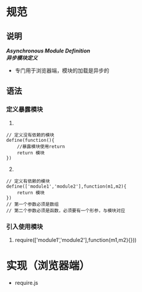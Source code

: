 # 规范
## 说明
***Asynchronous Module Definition***  
***异步模块定义***  
* 专门用于浏览器端，模块的加载是异步的  
## 语法
### 定义暴露模块
1. 
```
// 定义没有依赖的模块
define(function(){
    //暴露模块使用return
    return 模块
})
```  
2. 
```
// 定义有依赖的模块
define(['module1','module2'],function(m1,m2){
    return 模块
})
// 第一个参数必须是数组
// 第二个参数必须是函数，必须要有一个形参，与模块对应
```
### 引入使用模块
1. require(['module1','module2'],function(m1,m2){})) 
# 实现（浏览器端）
* require.js
